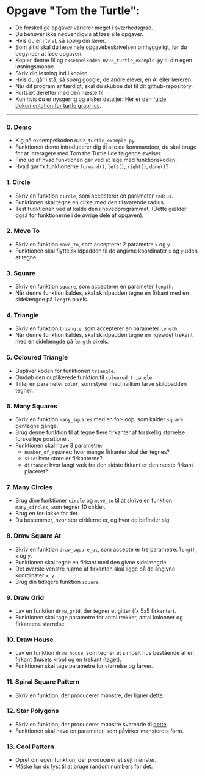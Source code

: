 # Opgave "Tom the Turtle":

- De forskellige opgaver varierer meget i sværhedsgrad. 
- Du behøver ikke nødvendigvis at løse alle opgaver. 
- Hvis du er i tvivl, så spørg din lærer.
- Som altid skal du læse hele opgavebeskrivelsen omhyggeligt, før du begynder 
at løse opgaven.
- Kopier denne fil og `eksempelkoden 0292_turtle_example.py` til din egen 
  løsningsmappe. 
- Skriv din løsning ind i kopien.
- Hvis du går i stå, så spørg google, de andre elever, en AI eller læreren.
- Når dit program er færdigt, skal du skubbe det til dit github-repository.
- Fortsæt derefter med den næste fil.
- Kun hvis du er nysgerrig og elsker detaljer:
Her er den [fulde dokumentation for turtle graphics](https://docs.python.org/3.3/library/turtle.html).

-------

### 0. Demo
- Kig på eksempelkoden `0292_turtle_example.py`.
- Funktionen demo introducerer dig til alle de kommandoer, du skal bruge
for at interagere med Tom the Turtle i de følgende øvelser.  
- Find ud af hvad funktionen gør ved at lege med funktionskoden.  
- Hvad gør fx funktionerne `forward()`, `left()`, `right()`, `done()`?

### 1. Circle
- Skriv en funktion `circle`, som accepterer en parameter `radius`.
- Funktionen skal tegne en cirkel med den tilsvarende radius.
- Test funktionen ved at kalde den i hovedprogrammet. (Dette gælder
også for funktionerne i de øvrige dele af opgaven).

### 2. Move To
- Skriv en funktion `move_to`, som accepterer 2 parametre `x` og `y`.
- Funktionen skal flytte skildpadden til de angivne koordinater `x` og `y`
uden at tegne.

### 3. Square
- Skriv en funktion `square`, som accepterer en parameter `length`.
- Når denne funktion kaldes, skal skildpadden tegne en firkant med en
sidelængde på `length` pixels.

### 4. Triangle
- Skriv en funktion `triangle`, som accepterer en parameter `length`.
- Når denne funktion kaldes, skal skildpadden tegne en ligesidet trekant
med en sidelængde på `length` pixels.

### 5. Coloured Triangle
- Dupliker koden for funktionen `triangle`. 
- Omdøb den duplikerede funktion til `coloured_triangle`. 
- Tilføj en parameter `color`, som styrer med hvilken farve skildpadden tegner.

### 6. Many Squares
- Skriv en funktion `many_squares` med en for-loop, som kalder `square` 
gentagne gange.
- Brug denne funktion til at tegne flere firkanter af forskellig størrelse i 
  forskellige positioner.
- Funktionen skal have 3 parametre:
    - `number_of_squares`: hvor mange firkanter skal der tegnes?
    - `size`: hvor store er firkanterne?
    - `distance`: hvor langt væk fra den sidste firkant er den næste firkant 
placeret?

### 7. Many Circles
- Brug dine funktioner `circle` og `move_to` til at skrive en funktion
`many_circles`, som tegner 10 cirkler. 
- Brug en for-løkke for det.
- Du bestemmer, hvor stor cirklerne er, og hvor de befinder sig.

### 8. Draw Square At
- Skriv en funktion `draw_square_at`, som accepterer tre parametre:
`length`, `x` og `y`. 
- Funktionen skal tegne en firkant med den givne sidelængde. 
- Det øverste venstre hjørne af firkanten skal ligge på de
angivne koordinater `x`, `y`. 
- Brug din tidligere funktion `square`.

### 9. Draw Grid
- Lav en funktion `draw_grid`, der tegner et gitter (fx 5x5 firkanter).
- Funktionen skal tage parametre for antal rækker, antal kolonner og
firkantens størrelse.

### 10. Draw House
- Lav en funktion `draw_house`, som tegner et simpelt hus bestående af en
firkant (husets krop) og en trekant (taget). 
- Funktionen skal tage parametre for størrelse og farver.

### 11. Spiral Square Pattern
- Skriv en funktion, der producerer mønstre, der ligner [dette](https://pixabay.com/vectors/spiral-square-pattern-black-white-154465/).

### 12. Star Polygons
- Skriv en funktion, der producerer mønstre svarende til [dette](https://www.101computing.net/2d-shapes-using-python-turtle/star-polygons/).
- Funktionen skal have en parameter, som påvirker mønsterets form.

### 13. Cool Pattern
- Opret din egen funktion, der producerer et sejt mønster.
- Måske har du lyst til at bruge random numbers for det.
